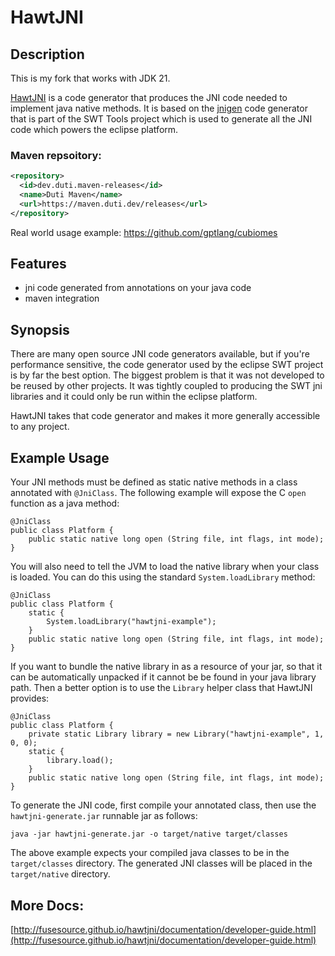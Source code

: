 HawtJNI
==========

Description
-----------

This is my fork that works with JDK 21.

[HawtJNI][1] is a code generator that produces the JNI code needed to implement java native methods.  It is based on the [jnigen][2] code generator that is part of the SWT Tools 
project which is used to generate all the JNI code which powers the eclipse platform.

### Maven repsoitory:
```xml
<repository>
  <id>dev.duti.maven-releases</id>
  <name>Duti Maven</name>
  <url>https://maven.duti.dev/releases</url>
</repository>
```

Real world usage example: https://github.com/gptlang/cubiomes

Features
--------

* jni code generated from annotations on your java code
* maven integration

Synopsis
--------

There are many open source JNI code generators available, but if you're performance sensitive,
the code generator used by the eclipse SWT project is by far the best option.  The biggest 
problem is that it was not developed to be reused by other projects.  It was tightly coupled
to producing the SWT jni libraries and it could only be run within the eclipse platform.

HawtJNI takes that code generator and makes it more generally accessible to any project.

Example Usage
-------------

Your JNI methods must be defined as static native methods in a class annotated with `@JniClass`.  The following example will expose the C `open` function as a java 
method:

    @JniClass
    public class Platform {
        public static native long open (String file, int flags, int mode);
    }
    
You will also need to tell the JVM to load the native library when your class is loaded.  You can do this using the standard `System.loadLibrary` method:

    @JniClass
    public class Platform {
        static {
            System.loadLibrary("hawtjni-example");
        }
        public static native long open (String file, int flags, int mode);
    }
    
If you want to bundle the native library in as a resource of your jar, so that 
it can be automatically unpacked if it cannot be be found in your java 
library path.  Then a better option is to use the `Library` helper class 
that HawtJNI provides:

    @JniClass
    public class Platform {
        private static Library library = new Library("hawtjni-example", 1, 0, 0);
      	static {
      	    library.load();
      	}
        public static native long open (String file, int flags, int mode);
    }
    
To generate the JNI code, first compile your annotated class, then use the 
`hawtjni-generate.jar` runnable jar as follows:

    java -jar hawtjni-generate.jar -o target/native target/classes
    
The above example expects your compiled java classes to be in the `target/classes`
directory.  The generated JNI classes will be placed in the `target/native` directory.

More Docs:
-----------

[http://fusesource.github.io/hawtjni/documentation/developer-guide.html](http://fusesource.github.io/hawtjni/documentation/developer-guide.html)

[1]: http://fusesource.github.io/hawtjni "HawtJNI"
[2]: http://www.eclipse.org/swt/jnigen.php
